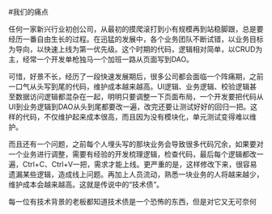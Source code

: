 #我们的痛点

任何一家新兴行业初创公司，从最初的摸爬滚打到小有规模再到站稳脚跟，总是要经历一番自由生长的过程。在迅猛的发展中，各个业务团队不断试错，以业务目标为导向，以快速上线为第一优先级。这个时期的代码，逻辑相对简单，以CRUD为主，经常一个开发单枪独马一个加班一路从页面写到DAO。

可惜，好景不长，经历了一段快速发展期后，很多公司都会面临一个阵痛期，之前一口气从头写到尾的代码，维护成本越来越高。UI逻辑、业务逻辑、校验逻辑甚至数据访问逻辑都混杂在一起，明明只要调整一下页面布局，一个开发要把代码从UI到业务逻辑到DAO从头到尾都要改一遍，改完还要让测试好好的回归一把。这样的代码，不仅维护起来成本很高，而且因为没有模块化，单元测试变得难以维护。

而且还有一个问题，之前每个人埋头写的那块业务会导致很多代码冗余，如果要对一个业务进行调整，需要有经验的开发梳理逻辑，检查代码，最后每个逻辑都改一遍，Ctrl+C、Ctrl+V一把，需求才能上线。更严重的是，这样修改下来，很容易遗漏某些逻辑，造成线上问题。再加上人员流动，熟悉一块业务的人将越来越少，维护成本会越来越高。这就是传说中的“技术债”。

每一位有技术背景的老板都知道技术债是一个恐怖的东西，但是对它又无可奈何